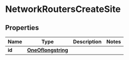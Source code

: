 

# NetworkRoutersCreateSite

## Properties

Name | Type | Description | Notes
------------ | ------------- | ------------- | -------------
**id** | [**OneOflongstring**](OneOflongstring.md) |  | 



